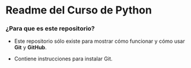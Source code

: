 ﻿# Readme del **Curso de Python** #

### ¿Para que es este repositorio?  ###

* Este repositorio sólo existe para mostrar cómo funcionar y cómo usar **Git** y **GitHub**.

* Contiene instrucciones para instalar Git.